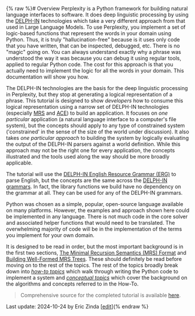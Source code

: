 {% raw %}# Overview
Perplexity is a Python framework for building natural language interfaces to software. It does deep linguistic processing by using the [DELPH-IN](https://delph-in.github.io/docs/home/Home/) technologies which take a very different approach from that used in Large Language Models. To use Perplexity, you implement a set of logic-based functions that represent the words in your domain using Python. Thus, it is truly "hallucination-free" because is it uses only code that you have written, that can be inspected, debugged, etc. There is no "magic" going on. You can always understand exactly why a phrase was understood the way it was because you can debug it using regular tools, applied to regular Python code. The cost for this approach is that you actually need to implement the logic for all the words in your domain. This documentation will show you how.

The DELPH-IN technologies are the basis for the deep linguistic processing in Perplexity, but they stop at generating a logical representation of a phrase.
This tutorial is designed to show *developers* how to consume this logical representation using a narrow set of DELPH-IN technologies (especially [MRS](https://blog.inductorsoftware.com/Perplexity/home/mrscon/devhowto0010MRS) and [ACE](http://sweaglesw.org/linguistics/ace/)) to build an application. It focuses on *one particular* application (a natural language interface to a computer's file system), but the concepts should apply to any type of constrained system ('constrained' in the sense of the size of the world under discussion). It also takes *one particular approach* to building the system by logically evaluating the output of the DELPH-IN parsers against a world definition. While this approach may not be the right one for every application, the concepts illustrated and the tools used along the way should be more broadly applicable.

The tutorial will use the [DELPH-IN English Resource Grammar (ERG)](https://delph-in.github.io/docs/erg/ErgTop/) to parse English, but the concepts are the same across the [DELPH-IN grammars](https://delph-in.github.io/docs/grammars/GrammarsOverview/).  In fact, the library functions we build have no dependency on the grammar at all. They can be used for any of the DELPH-IN grammars.

Python was chosen as a simple, popular, open-source language available on many platforms. However, the examples and approach shown here could be implemented in any language. There is not much code in the core solver and associated helper functions that would need to be translated. The overwhelming majority of code will be in the implementation of the terms you implement for your own domain.

It is designed to be read in order, but the most important background is in the first two sections, [The Minimal Recursion Semantics (MRS) Format](https://blog.inductorsoftware.com/Perplexity/home/mrscon/devhowto0010MRS) and [Building Well-Formed MRS Trees](https://blog.inductorsoftware.com/Perplexity/home/mrscon/devhowto0020WellFormedTree). These should definitely be read before moving on to the rest of the topics. The rest of the topics broadly break down into [*how-to topics*](https://blog.inductorsoftware.com/Perplexity/home/pxhowto/pxHowTo010Overview) which walk through writing the Python code to implement a system and [*conceptual topics*](https://blog.inductorsoftware.com/Perplexity/home/devcon/devcon0000Overview) which cover the background on the algorithms and concepts referred to in the How-To.

> Comprehensive source for the completed tutorial is available [here](https://github.com/EricZinda/Perplexity/samples/hello_world).

Last update: 2024-10-24 by Eric Zinda [[edit](https://github.com/EricZinda/Perplexity/edit/main/docs/devOverview.md)]{% endraw %}